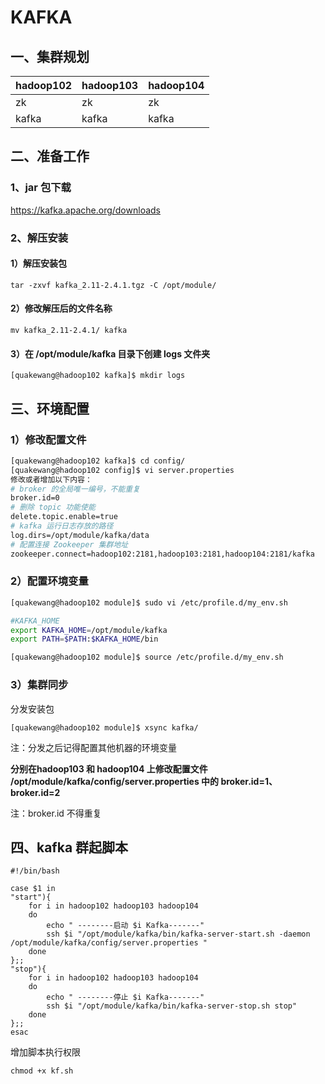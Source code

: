 # KAFKA

## 一、集群规划

| hadoop102 | hadoop103 | hadoop104 |
| --------- | --------- | --------- |
| zk        | zk        | zk        |
| kafka     | kafka     | kafka     |

## 二、准备工作

### 1、jar 包下载

https://kafka.apache.org/downloads

### 2、解压安装

#### 1）解压安装包

`tar -zxvf kafka_2.11-2.4.1.tgz -C /opt/module/`

#### 2）修改解压后的文件名称

`mv kafka_2.11-2.4.1/ kafka`

#### 3）在 /opt/module/kafka 目录下创建 logs 文件夹

`[quakewang@hadoop102 kafka]$ mkdir logs`

## 三、环境配置

### 1）修改配置文件

```bash
[quakewang@hadoop102 kafka]$ cd config/
[quakewang@hadoop102 config]$ vi server.properties
修改或者增加以下内容：
# broker 的全局唯一编号，不能重复
broker.id=0
# 删除 topic 功能使能
delete.topic.enable=true
# kafka 运行日志存放的路径
log.dirs=/opt/module/kafka/data
# 配置连接 Zookeeper 集群地址
zookeeper.connect=hadoop102:2181,hadoop103:2181,hadoop104:2181/kafka
```

### 2）配置环境变量

```bash
[quakewang@hadoop102 module]$ sudo vi /etc/profile.d/my_env.sh

#KAFKA_HOME
export KAFKA_HOME=/opt/module/kafka
export PATH=$PATH:$KAFKA_HOME/bin

[quakewang@hadoop102 module]$ source /etc/profile.d/my_env.sh
```

### 3）集群同步

分发安装包

`[quakewang@hadoop102 module]$ xsync kafka/`

注：分发之后记得配置其他机器的环境变量

**分别在hadoop103 和 hadoop104 上修改配置文件 /opt/module/kafka/config/server.properties 中的 broker.id=1、broker.id=2**

注：broker.id 不得重复

## 四、kafka 群起脚本

```shell
#!/bin/bash

case $1 in
"start"){
    for i in hadoop102 hadoop103 hadoop104
    do
        echo " --------启动 $i Kafka-------"
        ssh $i "/opt/module/kafka/bin/kafka-server-start.sh -daemon /opt/module/kafka/config/server.properties "
    done
};;
"stop"){
    for i in hadoop102 hadoop103 hadoop104
    do
        echo " --------停止 $i Kafka-------"
        ssh $i "/opt/module/kafka/bin/kafka-server-stop.sh stop"
    done
};;
esac
```

增加脚本执行权限

`chmod +x kf.sh`